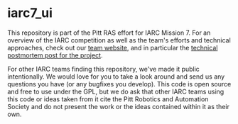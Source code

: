 # iarc7_ui

This repository is part of the Pitt RAS effort for IARC Mission 7.  For an overview of the IARC competition as well as the team's efforts and technical approaches, check out our [team website](http://pittras.org/projects/IARC/), and in particular the [technical postmortem post for the project](http://pittras.org/projects/iarc/2018/08/10/update-iarc-technical-postmortem.html).

For other IARC teams finding this repository, we've made it public intentionally. We would love for you to take a look around and send us any questions you have (or any bugfixes you develop). This code is open source and free to use under the GPL, but we do ask that other IARC teams using this code or ideas taken from it cite the Pitt Robotics and Automation Society and do not present the work or the ideas contained within it as their own.
